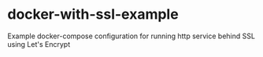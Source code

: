 # docker-with-ssl-example
Example docker-compose configuration for running http service behind SSL using Let's Encrypt
